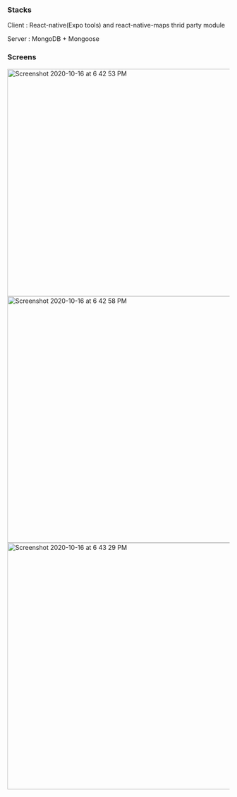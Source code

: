 ### Stacks

Client : React-native(Expo tools) and react-native-maps thrid party module

Server : MongoDB + Mongoose

### Screens

<img width="515" alt="Screenshot 2020-10-16 at 6 42 53 PM" src="https://user-images.githubusercontent.com/9404052/96243330-9103c880-0fdf-11eb-9b91-7b52fd811a9f.png">
<img width="559" alt="Screenshot 2020-10-16 at 6 42 58 PM" src="https://user-images.githubusercontent.com/9404052/96243341-952fe600-0fdf-11eb-96d8-e947d4157183.png">
<img width="559" alt="Screenshot 2020-10-16 at 6 43 29 PM" src="https://user-images.githubusercontent.com/9404052/96243344-96611300-0fdf-11eb-8224-5dc1230fd715.png">
